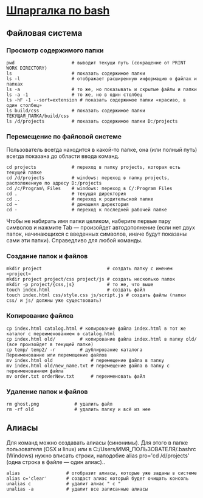 # [Шпаргалка по bash](https://github.com/cyberspacedk/BASH-Commands)

## Файловая система
### Просмотр содержимого папки

    pwd                     # выводит текущи путь (сокращение от PRINT WORK DIRECTORY)
    ls                      # показать содержимое папки
    ls -l                   # отображает расширенную информацию о файлах и папках
    ls -a                   # то же, но показывать и скрытые файлы и папки
    ls -a -1                # то же, но в один столбец
    ls -hF -1 --sort=extension # показать содержимое папки «красиво, в один столбец»
    ls build/css            # показать содержимое папки ТЕКУЩАЯ_ПАПКА/build/css
    ls /d/projects          # показать содержимое папки D:/projects
### Перемещение по файловой системе
Пользователь всегда находится в какой-то папке, она (или полный путь) всегда показана до области ввода команд.

    cd projects             # переход в папку projects, которая есть текущей папке
    cd /d/projects          # windows: переход в папку projects, расположенную по адресу D:/projects 
    cd /c/Program\ Files    # windows: переход в C/:Program Files 
    cd .                    # текущая директория
    cd ..                   # переход к родительской папке 
    cd ~                    # домашняя директория
    cd -                    # переход к последней рабочей папке
Чтобы не набирать имя папки целиком, наберите первые пару символов и нажмите Tab — произойдет автодополнение (если нет двух папок, начинающихся с введенных символов, иначе будут показаны сами эти папки). Справедливо для любой команды.

### Создание папок и файлов
    mkdir project                        # создать папку с именем «project»
    mkdir project project/css project/js # создать несколько папок
    mkdir -p project/{css,js}            # то же, что выше
    touch index.html                     # создать файл
    touch index.html css/style.css js/script.js # создать файлы (папки css/ и js/ должны уже существовать)
### Копирование файлов
    cp index.html catalog.html # копирование файла index.html в тот же каталог с переименованием в catalog.html
    cp index.html old/         # копирование файла index.html в папку old/ (все произойдет в текущей папке)
    cp temp/ temp2/ -r         # дублирование каталога
    Переименование или перемещение файлов
    mv index.html old              # перемещение файла в папку
    mv index.html old/new_name.txt # перемещение файла в папку с переименованием файла
    mv order.txt orderNew.txt      # переименовать файл
### Удаление папок и файлов
    rm ghost.png             # удалить файл
    rm -rf old               # удалить папку и всё из нее

## Алиасы
Для команд можно создавать алиасы (синонимы). Для этого в папке пользователя (OSX и linux) или в C:/Users/ИМЯ_ПОЛЬЗОВАТЕЛЯ/.bashrc (Windows) нужно вписать строки, наподобие alias pro='cd /d/projects' (одна строка в файле — один алиас)..

    alias                 # отобразит алиасы, которые уже заданы в системе   
    alias c='clear'       # создаст алиас который будет очищать консоль
    unalias c             # удалит алиас " c "
    unalias -a            # удалит все записанные алиасы